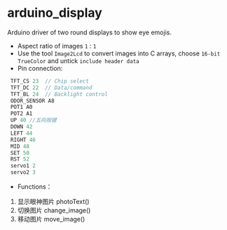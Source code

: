 # arduino_display

Arduino driver of two round displays to show eye emojis.

* Aspect ratio of images `1：1`
* Use the tool `Image2Lcd` to convert images into C arrays, choose `16-bit TrueColor` and untick `include header data`
* Pin connection:
```C
 TFT_CS 23  // Chip select
 TFT_DC 22  // Data/command
 TFT_BL 24  // Backlight control
 ODOR_SENSOR A8
 POT1 A0
 POT2 A1
 UP 40 //五向按键
 DOWN 42
 LEFT 44
 RIGHT 46
 MID 48
 SET 50
 RST 52
 servo1 2
 servo2 3
``` 
* Functions：
 1. 显示眼神图片 photoText()
 2. 切换图片 change_image()
 3. 移动图片 move_image()

